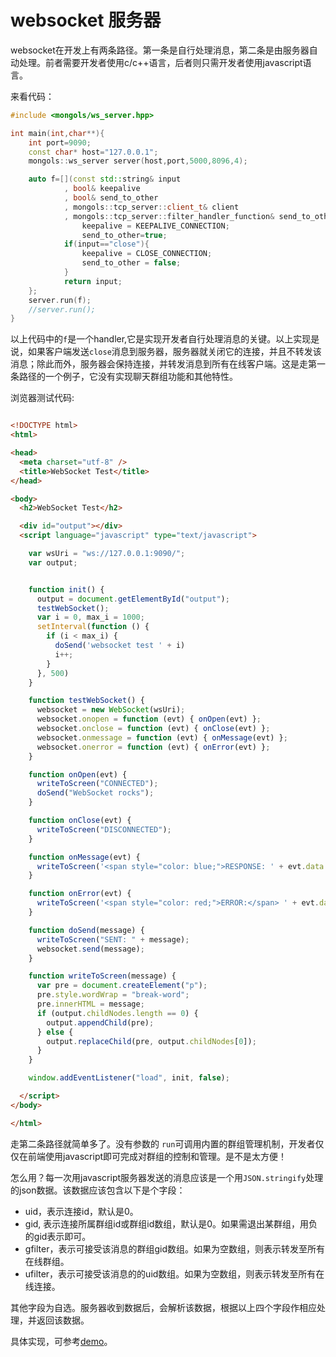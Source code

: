 # websocket 服务器

websocket在开发上有两条路径。第一条是自行处理消息，第二条是由服务器自动处理。前者需要开发者使用c/c++语言，后者则只需开发者使用javascript语言。

来看代码：

```cpp
#include <mongols/ws_server.hpp>

int main(int,char**){
	int port=9090;
	const char* host="127.0.0.1";
	mongols::ws_server server(host,port,5000,8096,4);

	auto f=[](const std::string& input
            , bool& keepalive
            , bool& send_to_other
            , mongols::tcp_server::client_t& client
            , mongols::tcp_server::filter_handler_function& send_to_other_filter){
			    keepalive = KEEPALIVE_CONNECTION;
			    send_to_other=true;
			if(input=="close"){
				keepalive = CLOSE_CONNECTION;
				send_to_other = false;
			}
			return input;
	};
	server.run(f);
	//server.run();
}
```
以上代码中的`f`是一个handler,它是实现开发者自行处理消息的关键。以上实现是说，如果客户端发送`close`消息到服务器，服务器就关闭它的连接，并且不转发该消息；除此而外，服务器会保持连接，并转发消息到所有在线客户端。这是走第一条路径的一个例子，它没有实现聊天群组功能和其他特性。

浏览器测试代码:

```html

<!DOCTYPE html>
<html>

<head>
  <meta charset="utf-8" />
  <title>WebSocket Test</title>
</head>

<body>
  <h2>WebSocket Test</h2>

  <div id="output"></div>
  <script language="javascript" type="text/javascript">

    var wsUri = "ws://127.0.0.1:9090/";
    var output;


    function init() {
      output = document.getElementById("output");
      testWebSocket();
      var i = 0, max_i = 1000;
      setInterval(function () {
        if (i < max_i) {
          doSend('websocket test ' + i)
          i++;
        }
      }, 500)
    }

    function testWebSocket() {
      websocket = new WebSocket(wsUri);
      websocket.onopen = function (evt) { onOpen(evt) };
      websocket.onclose = function (evt) { onClose(evt) };
      websocket.onmessage = function (evt) { onMessage(evt) };
      websocket.onerror = function (evt) { onError(evt) };
    }

    function onOpen(evt) {
      writeToScreen("CONNECTED");
      doSend("WebSocket rocks");
    }

    function onClose(evt) {
      writeToScreen("DISCONNECTED");
    }

    function onMessage(evt) {
      writeToScreen('<span style="color: blue;">RESPONSE: ' + evt.data + '</span>');
    }

    function onError(evt) {
      writeToScreen('<span style="color: red;">ERROR:</span> ' + evt.data);
    }

    function doSend(message) {
      writeToScreen("SENT: " + message);
      websocket.send(message);
    }

    function writeToScreen(message) {
      var pre = document.createElement("p");
      pre.style.wordWrap = "break-word";
      pre.innerHTML = message;
      if (output.childNodes.length == 0) {
        output.appendChild(pre);
      } else {
        output.replaceChild(pre, output.childNodes[0]);
      }
    }

    window.addEventListener("load", init, false);

  </script>
</body>

</html>


```

走第二条路径就简单多了。没有参数的 `run`可调用内置的群组管理机制，开发者仅仅在前端使用javascript即可完成对群组的控制和管理。是不是太方便！

怎么用？每一次用javascript服务器发送的消息应该是一个用`JSON.stringify`处理的json数据。该数据应该包含以下是个字段：

- uid，表示连接id，默认是0。
- gid, 表示连接所属群组id或群组id数组，默认是0。如果需退出某群组，用负的gid表示即可。
- gfilter，表示可接受该消息的群组gid数组。如果为空数组，则表示转发至所有在线群组。
- ufilter，表示可接受该消息的的uid数组。如果为空数组，则表示转发至所有在线连接。

其他字段为自选。服务器收到数据后，会解析该数据，根据以上四个字段作相应处理，并返回该数据。

具体实现，可参考[demo](https://github.com/webcpp/fusheng)。